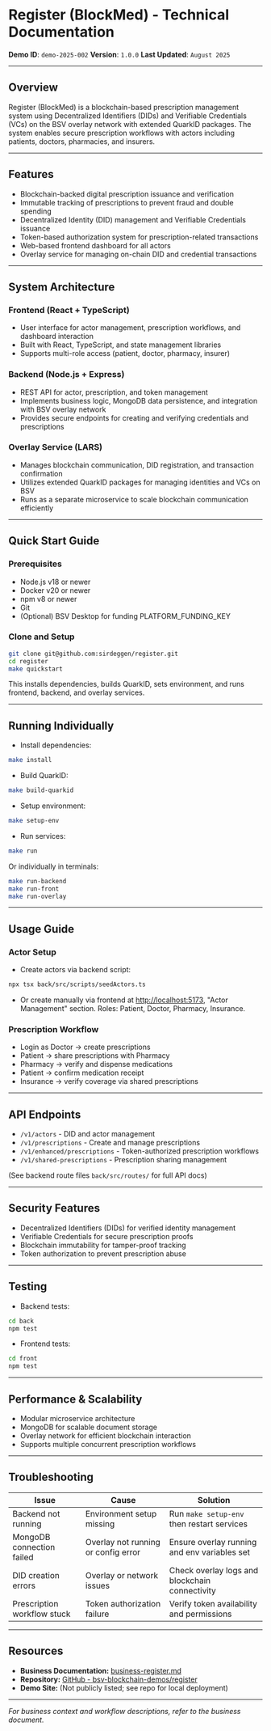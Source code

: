 # Register (BlockMed) - Technical Documentation

**Demo ID**: `demo-2025-002`
**Version**: `1.0.0`
**Last Updated**: `August 2025`

---

## Overview

Register (BlockMed) is a blockchain-based prescription management system using Decentralized Identifiers (DIDs) and Verifiable Credentials (VCs) on the BSV overlay network with extended QuarkID packages. The system enables secure prescription workflows with actors including patients, doctors, pharmacies, and insurers.

---

## Features

- Blockchain-backed digital prescription issuance and verification
- Immutable tracking of prescriptions to prevent fraud and double spending
- Decentralized Identity (DID) management and Verifiable Credentials issuance
- Token-based authorization system for prescription-related transactions
- Web-based frontend dashboard for all actors
- Overlay service for managing on-chain DID and credential transactions

---

## System Architecture

### Frontend (React + TypeScript)

- User interface for actor management, prescription workflows, and dashboard interaction
- Built with React, TypeScript, and state management libraries
- Supports multi-role access (patient, doctor, pharmacy, insurer)

### Backend (Node.js + Express)

- REST API for actor, prescription, and token management
- Implements business logic, MongoDB data persistence, and integration with BSV overlay network
- Provides secure endpoints for creating and verifying credentials and prescriptions

### Overlay Service (LARS)

- Manages blockchain communication, DID registration, and transaction confirmation
- Utilizes extended QuarkID packages for managing identities and VCs on BSV
- Runs as a separate microservice to scale blockchain communication efficiently

---

## Quick Start Guide

### Prerequisites

- Node.js v18 or newer
- Docker v20 or newer
- npm v8 or newer
- Git
- (Optional) BSV Desktop for funding PLATFORM_FUNDING_KEY

### Clone and Setup

```bash
git clone git@github.com:sirdeggen/register.git
cd register
make quickstart
```

This installs dependencies, builds QuarkID, sets environment, and runs frontend, backend, and overlay services.

---

## Running Individually

- Install dependencies:
```bash
make install
```
- Build QuarkID:
```bash
make build-quarkid
```
- Setup environment:
```bash
make setup-env
```
- Run services:
```bash
make run
```
Or individually in terminals:
```bash
make run-backend
make run-front
make run-overlay
```
---

## Usage Guide

### Actor Setup

- Create actors via backend script:
```bash
npx tsx back/src/scripts/seedActors.ts
```

- Or create manually via frontend at <http://localhost:5173>, "Actor Management" section. Roles: Patient, Doctor, Pharmacy, Insurance.

### Prescription Workflow

- Login as Doctor → create prescriptions
- Patient → share prescriptions with Pharmacy
- Pharmacy → verify and dispense medications
- Patient → confirm medication receipt
- Insurance → verify coverage via shared prescriptions

---

## API Endpoints

- `/v1/actors` - DID and actor management
- `/v1/prescriptions` - Create and manage prescriptions
- `/v1/enhanced/prescriptions` - Token-authorized prescription workflows
- `/v1/shared-prescriptions` - Prescription sharing management

(See backend route files `back/src/routes/` for full API docs)

---

## Security Features

- Decentralized Identifiers (DIDs) for verified identity management
- Verifiable Credentials for secure prescription proofs
- Blockchain immutability for tamper-proof tracking
- Token authorization to prevent prescription abuse

---

## Testing

- Backend tests:
```bash
cd back
npm test
```
- Frontend tests:
```bash
cd front
npm test
```

---

## Performance & Scalability

- Modular microservice architecture
- MongoDB for scalable document storage
- Overlay network for efficient blockchain interaction
- Supports multiple concurrent prescription workflows

---

## Troubleshooting

| Issue                       | Cause                              | Solution                                        |
|-----------------------------|------------------------------------|------------------------------------------------|
| Backend not running          | Environment setup missing           | Run `make setup-env` then restart services     |
| MongoDB connection failed   | Overlay not running or config error | Ensure overlay running and env variables set   |
| DID creation errors         | Overlay or network issues           | Check overlay logs and blockchain connectivity |
| Prescription workflow stuck | Token authorization failure         | Verify token availability and permissions      |

---

##  Resources

- **Business Documentation:** [business-register.md](business-register.md)
- **Repository:** [GitHub - bsv-blockchain-demos/register](https://github.com/bsv-blockchain-demos/register)
- **Demo Site:** (Not publicly listed; see repo for local deployment)

---

*For business context and workflow descriptions, refer to the business document.*
